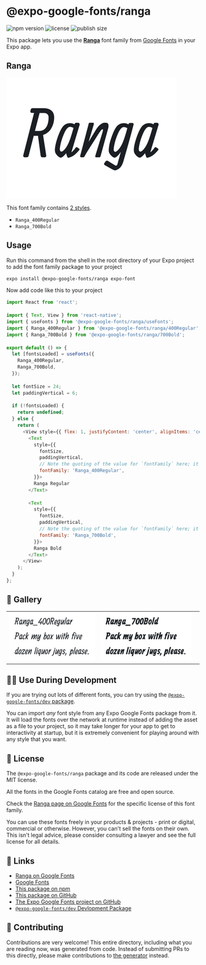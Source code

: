 # @expo-google-fonts/ranga

![npm version](https://flat.badgen.net/npm/v/@expo-google-fonts/ranga)
![license](https://flat.badgen.net/github/license/expo/google-fonts)
![publish size](https://flat.badgen.net/packagephobia/install/@expo-google-fonts/ranga)

This package lets you use the [**Ranga**](https://fonts.google.com/specimen/Ranga) font family from [Google Fonts](https://fonts.google.com/) in your Expo app.

## Ranga

![Ranga](./font-family.png)

This font family contains [2 styles](#-gallery).

- `Ranga_400Regular`
- `Ranga_700Bold`

## Usage

Run this command from the shell in the root directory of your Expo project to add the font family package to your project
```sh
expo install @expo-google-fonts/ranga expo-font
```

Now add code like this to your project
```js
import React from 'react';

import { Text, View } from 'react-native';
import { useFonts } from '@expo-google-fonts/ranga/useFonts';
import { Ranga_400Regular } from '@expo-google-fonts/ranga/400Regular';
import { Ranga_700Bold } from '@expo-google-fonts/ranga/700Bold';

export default () => {
  let [fontsLoaded] = useFonts({
    Ranga_400Regular,
    Ranga_700Bold,
  });

  let fontSize = 24;
  let paddingVertical = 6;

  if (!fontsLoaded) {
    return undefined;
  } else {
    return (
      <View style={{ flex: 1, justifyContent: 'center', alignItems: 'center' }}>
        <Text
          style={{
            fontSize,
            paddingVertical,
            // Note the quoting of the value for `fontFamily` here; it expects a string!
            fontFamily: 'Ranga_400Regular',
          }}>
          Ranga Regular
        </Text>

        <Text
          style={{
            fontSize,
            paddingVertical,
            // Note the quoting of the value for `fontFamily` here; it expects a string!
            fontFamily: 'Ranga_700Bold',
          }}>
          Ranga Bold
        </Text>
      </View>
    );
  }
};

```

## 🔡 Gallery


||||
|-|-|-|
|![Ranga_400Regular](.//400Regular/Ranga_400Regular.ttf.png)|![Ranga_700Bold](.//700Bold/Ranga_700Bold.ttf.png)|||


## 👩‍💻 Use During Development

If you are trying out lots of different fonts, you can try using the [`@expo-google-fonts/dev` package](https://github.com/freeboub/google-fonts/tree/master/font-packages/dev#readme).

You can import *any* font style from any Expo Google Fonts package from it. It will load the fonts
over the network at runtime instead of adding the asset as a file to your project, so it may take longer
for your app to get to interactivity at startup, but it is extremely convenient
for playing around with any style that you want.

## 📖 License

The `@expo-google-fonts/ranga` package and its code are released under the MIT license.

All the fonts in the Google Fonts catalog are free and open source.

Check the [Ranga page on Google Fonts](https://fonts.google.com/specimen/Ranga) for the specific license of this font family.

You can use these fonts freely in your products & projects - print or digital, commercial or otherwise. However, you can't sell the fonts on their own. This isn't legal advice, please consider consulting a lawyer and see the full license for all details.

## 🔗 Links

- [Ranga on Google Fonts](https://fonts.google.com/specimen/Ranga)
- [Google Fonts](https://fonts.google.com/)
- [This package on npm](https://www.npmjs.com/package/@expo-google-fonts/ranga)
- [This package on GitHub](https://github.com/freeboub/google-fonts/tree/master/font-packages/ranga)
- [The Expo Google Fonts project on GitHub](https://github.com/freeboub/google-fonts)
- [`@expo-google-fonts/dev` Devlopment Package](https://github.com/freeboub/google-fonts/tree/master/font-packages/dev)

## 🤝 Contributing

Contributions are very welcome! This entire directory, including what you are reading now, was generated from code. Instead of submitting PRs to this directly, please make contributions to [the generator](https://github.com/freeboub/google-fonts/tree/master/packages/generator) instead.
